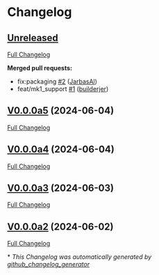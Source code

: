 # Changelog

## [Unreleased](https://github.com/OpenVoiceOS/ovos-i2c-detection/tree/HEAD)

[Full Changelog](https://github.com/OpenVoiceOS/ovos-i2c-detection/compare/V0.0.0a5...HEAD)

**Merged pull requests:**

- fix:packaging [\#2](https://github.com/OpenVoiceOS/ovos-i2c-detection/pull/2) ([JarbasAl](https://github.com/JarbasAl))
- feat/mk1\_support [\#1](https://github.com/OpenVoiceOS/ovos-i2c-detection/pull/1) ([builderjer](https://github.com/builderjer))

## [V0.0.0a5](https://github.com/OpenVoiceOS/ovos-i2c-detection/tree/V0.0.0a5) (2024-06-04)

[Full Changelog](https://github.com/OpenVoiceOS/ovos-i2c-detection/compare/V0.0.0a4...V0.0.0a5)

## [V0.0.0a4](https://github.com/OpenVoiceOS/ovos-i2c-detection/tree/V0.0.0a4) (2024-06-04)

[Full Changelog](https://github.com/OpenVoiceOS/ovos-i2c-detection/compare/V0.0.0a3...V0.0.0a4)

## [V0.0.0a3](https://github.com/OpenVoiceOS/ovos-i2c-detection/tree/V0.0.0a3) (2024-06-03)

[Full Changelog](https://github.com/OpenVoiceOS/ovos-i2c-detection/compare/V0.0.0a2...V0.0.0a3)

## [V0.0.0a2](https://github.com/OpenVoiceOS/ovos-i2c-detection/tree/V0.0.0a2) (2024-06-02)

[Full Changelog](https://github.com/OpenVoiceOS/ovos-i2c-detection/compare/48407a4c1f7075c9b040bc4069de50652d896cf1...V0.0.0a2)



\* *This Changelog was automatically generated by [github_changelog_generator](https://github.com/github-changelog-generator/github-changelog-generator)*
